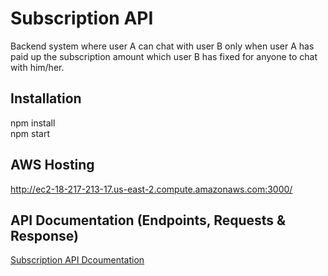 # Subscription API

Backend system where user A can chat with user B only when user A has paid up the subscription amount which user B has fixed for anyone to chat with him/her.

## Installation

npm install
<br/>
npm start

## AWS Hosting 

http://ec2-18-217-213-17.us-east-2.compute.amazonaws.com:3000/

## API Documentation (Endpoints, Requests & Response)

[Subscription API Dcoumentation](https://documenter.getpostman.com/view/11648035/UV5deF1y)


